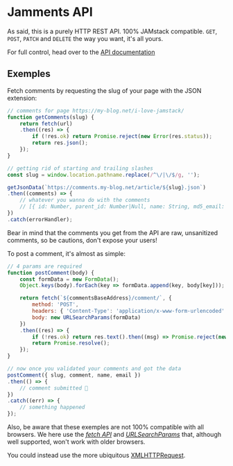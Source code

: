 # Jamments API
As said, this is a purely HTTP REST API. 100% JAMstack compatible. `GET`, `POST`, `PATCH` and `DELETE` the way you want, it's all yours.

For full control, head over to the [API documentation](https://buzut.github.io/flightdom/api/)

## Exemples
Fetch comments by requesting the slug of your page with the JSON extension:

```javascript
// comments for page https://my-blog.net/i-love-jamstack/
function getComments(slug) {
    return fetch(url)
    .then((res) => {
        if (!res.ok) return Promise.reject(new Error(res.status));
        return res.json();
    });
}

// getting rid of starting and trailing slashes
const slug = window.location.pathname.replace(/^\/|\/$/g, '');

getJsonData(`https://comments.my-blog.net/article/${slug}.json`)
.then((comments) => {
    // whatever you wanna do with the comments
    // [{ id: Number, parent_id: Number|Null, name: String, md5_email: String, submitted_at: String, comment: String }, …]
})
.catch(errorHandler);
```

Bear in mind that the comments you get from the API are raw, unsanitized comments, so be cautions, don't expose your users!

To post a comment, it's almost as simple:

```javascript
// 4 params are required
function postComment(body) {
    const formData = new FormData();
    Object.keys(body).forEach(key => formData.append(key, body[key]));

    return fetch(`${commentsBaseAddress}/comment/`, {
        method: 'POST',
        headers: { 'Content-Type': 'application/x-www-form-urlencoded' },
        body: new URLSearchParams(formData)
    })
    .then((res) => {
        if (!res.ok) return res.text().then((msg) => Promise.reject(new Error(msg)));
        return Promise.resolve();
    });
}

// now once you validated your comments and got the data
postComment({ slug, comment, name, email })
.then(() => {
    // comment submitted 🎉
})
.catch((err) => {
    // something happened
});
```

Also, be aware that these exemples are not 100% compatible with all browsers. We here use the [*fetch API*](https://www.caniuse.com/#feat=fetch) and [*URLSearchParams*](https://www.caniuse.com/#feat=urlsearchparams) that, although well supported, won't work with older browsers.

You could instead use the more ubiquitous [XMLHTTPRequest](https://developer.mozilla.org/en-US/docs/Web/API/XMLHttpRequest).
